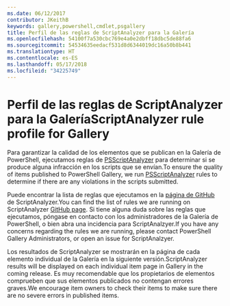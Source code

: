 ```yaml
---
ms.date: 06/12/2017
contributor: JKeithB
keywords: gallery,powershell,cmdlet,psgallery
title: Perfil de las reglas de ScriptAnalyzer para la Galería
ms.openlocfilehash: 54100f7a530cbc769e4a0e2dbff18dbc5de88fa6
ms.sourcegitcommit: 54534635eedacf531d8d6344019dc16a50b8b441
ms.translationtype: HT
ms.contentlocale: es-ES
ms.lasthandoff: 05/17/2018
ms.locfileid: "34225749"
---
```

# <a name="scriptanalyzer-rule-profile-for-gallery"></a><span data-ttu-id="5d1e4-103">Perfil de las reglas de ScriptAnalyzer para la Galería</span><span class="sxs-lookup"><span data-stu-id="5d1e4-103">ScriptAnalyzer rule profile for Gallery</span></span>

<span data-ttu-id="5d1e4-104">Para garantizar la calidad de los elementos que se publican en la Galería de PowerShell, ejecutamos reglas de [PSScriptAnalyzer](https://github.com/PowerShell/PSScriptAnalyzer) para determinar si se produce alguna infracción en los scripts que se envían.</span><span class="sxs-lookup"><span data-stu-id="5d1e4-104">To ensure the quality of items published to PowerShell Gallery, we run [PSScriptAnalyzer](https://github.com/PowerShell/PSScriptAnalyzer) rules to determine if there are any violations in the scripts submitted.</span></span>

<span data-ttu-id="5d1e4-105">Puede encontrar la lista de reglas que ejecutamos en la [página de GitHub](https://github.com/PowerShell/PSScriptAnalyzer/blob/development/Engine/Settings/PSGallery.psd1) de ScriptAnalyzer.</span><span class="sxs-lookup"><span data-stu-id="5d1e4-105">You can find the list of rules we are running on ScriptAnalyzer [GitHub page](https://github.com/PowerShell/PSScriptAnalyzer/blob/development/Engine/Settings/PSGallery.psd1).</span></span>
<span data-ttu-id="5d1e4-106">Si tiene alguna duda sobre las reglas que ejecutamos, póngase en contacto con los administradores de la Galería de PowerShell, o bien abra una incidencia para ScriptAnalzyer.</span><span class="sxs-lookup"><span data-stu-id="5d1e4-106">If you have any concerns regarding the rules we are running, please contact PowerShell Gallery Administrators, or open an issue for ScriptAnalzyer.</span></span>

<span data-ttu-id="5d1e4-107">Los resultados de ScriptAnalyzer se mostrarán en la página de cada elemento individual de la Galería en la siguiente versión.</span><span class="sxs-lookup"><span data-stu-id="5d1e4-107">ScriptAnalyzer results will be displayed on each individual item page in Gallery in the coming release.</span></span> <span data-ttu-id="5d1e4-108">Es muy recomendable que los propietarios de elementos comprueben que sus elementos publicados no contengan errores graves.</span><span class="sxs-lookup"><span data-stu-id="5d1e4-108">We encourage item owners to check their items to make sure there are no severe errors in published items.</span></span>

